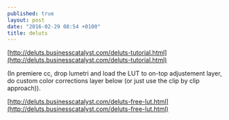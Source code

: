 ```yaml
---
published: true
layout: post
date: "2016-02-29 08:54 +0100"
title: deluts
---
```


[http://deluts.businesscatalyst.com/deluts-tutorial.html](http://deluts.businesscatalyst.com/deluts-tutorial.html)  

(In premiere cc, drop lumetri and load the LUT to on-top adjustement layer, do custom color corrections layer below (or just use the clip by clip approach)).

[http://deluts.businesscatalyst.com/deluts-free-lut.html](http://deluts.businesscatalyst.com/deluts-free-lut.html)
